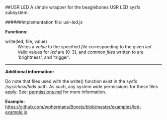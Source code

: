 ##USR LED
A simple wrapper for the beaglebones USR LED sysfs subsystem. 

######Implementation file: usr-led.js

**Functions:**

<dl>
	<dt>write(led, file, value)</dt>
	<dd>Writes a <em>value</em> to the specified <em>file</em> corresponding to the given <em>led</em>. Valid values for <em>led</em> are [0-3], and common <em>file</em>s written to are 'brightness', and 'trigger'.
	</dd>
</dl>


____
**Additional information:**

Do note that files used with the write() function exist in the sysfs */sys/class/leds* path. As such, any system wide permissions for these files apply. See: [permissions.md](https://github.com/wphermans/Bonejs/blob/master/documentation/permissions.md) for more information.

**Example:**
https://github.com/wphermans/Bonejs/blob/master/examples/led-example.js
